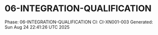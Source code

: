# 06-INTEGRATION-QUALIFICATION
Phase: 06-INTEGRATION-QUALIFICATION
CI: CI-XN001-003
Generated: Sun Aug 24 22:41:26 UTC 2025
